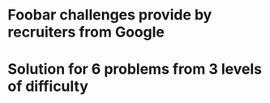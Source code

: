 # Foobar challenges provide by recruiters from Google
# Solution for 6 problems from 3 levels of difficulty
